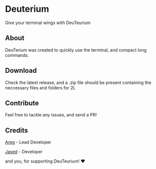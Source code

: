 # Deuterium
Give your terminal wings with DeuTeurium

## About
DeuTerium was created to quickly use the terminal, and compact long commands.

## Download
Check the latest release, and a .zip file should be present containing the neccessary files and folders for 2L

## Contribute
Feel free to tackle any issues, and send a PR!

## Credits

[Areg](https://github.com/AregPrograms) - Lead Developer

[Jased](https://github.com/jased-0001) - Developer

and you, for supporting DeuTeurium! ❤
